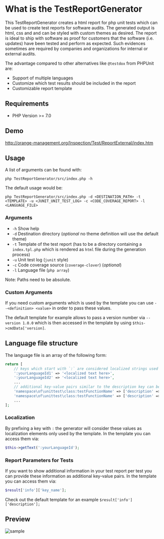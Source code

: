 # What is the TestReportGenerator

This TestReportGenerator creates a html report for php unit tests which can be used to create test reports for software audits. The generated output is html, css and and can be styled with custom themes as desired. The report is ideal to ship with software as proof for customers that the software (i.e. updates) have been tested and perform as expected. Such evidences sometimes are required by companies and organizations for internal or external audits.

The advantage compared to other alternatives like `@testdox` from PHPUnit are:

* Support of multiple languages
* Customize which test results should be included in the report
* Customizable report template

## Requirements

* PHP Version >= 7.0

## Demo

http://orange-management.org/Inspection/Test/ReportExternal/index.htm

## Usage

A list of arguments can be found with:

```
php TestReportGenerator/src/index.php -h
```

The default usage would be:

```
php TestReportGenerator/src/index.php -d <DESTINATION_PATH> -t <TEMPLATE> -u <JUNIT_UNIT_TEST_LOG> -c <CODE_COVERAGE_REPORT> -l <LANGUAGE_FILE>
```

### Arguments

* `-h` Show help
* `-d` Destination directory (*optional* no theme definition will use the default theme)
* `-t` Template of the test report (has to be a directory containing a `index.tpl.php` which is rendered as `html` file during the generation process)
* `-u` Unit test log (`junit` style)
* `-c` Code coverage source (`coverage-clover`) (*optional*)
* `-l` Language file (`php array`)

Note: Paths need to be absolute.

### Custom Arguments

If you need custom arguments which is used by the template you can use `--<definition> <value>` in order to pass these values.

The default template for example allows to pass a version number via `--version 1.0.0` which is then accessed in the template by using `$this->cmdData['version]`.

## Language file structure

The language file is an array of the following form:

```php
return [
    // keys which start with `:` are considered localized strings used in the template not for the report.
    ':yourLanguageId1' => '<localized text here>',
    ':yourLanguageId2' => '<localized text here>',
    ...
    // additional key-value pairs similar to the description key can be added optionally and then used in the customized template if required (e.g. author, purpose, associated risk etc.)
    'namespace\of\unittest\class:testFunctionName' => ['description' => '<text to display>' /* optional parameters go here */],
    'namespace\of\unittest\class:testFunctionName' => ['description' => '<text to display>'],
    ...
];
```

### Localization

By prefixing a key with `:` the generator will consider these values as localization elements only used by the template. In the template you can access them via:

```php
$this->getText(':yourLanguageId');
```

### Report Parameters for Tests

If you want to show additional information in your test report per test you can provide these information as additional key-value pairs. In the template you can access them via:

```php
$result['info']['key_name'];
```

Check out the default template for an example `$result['info']['description'];`

## Preview

![sample](https://raw.githubusercontent.com/Orange-Management/TestReportGenerator/master/img/sample.jpg)
